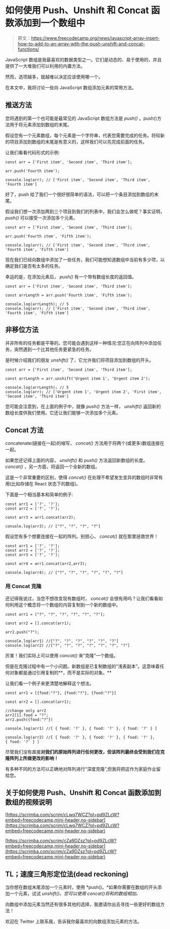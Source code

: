 # 如何使用 Push、Unshift 和 Concat 函数添加到一个数组中

> 原文：<https://www.freecodecamp.org/news/javascript-array-insert-how-to-add-to-an-array-with-the-push-unshift-and-concat-functions/>

JavaScript 数组是我最喜欢的数据类型之一。它们是动态的、易于使用的，并且提供了一大堆我们可以利用的内置方法。

然而，选项越多，就越难以决定应该使用哪一个。

在本文中，我将讨论一些向 JavaScript 数组添加元素的常用方法。

## 推送方法

您将遇到的第一个也可能是最常见的 JavaScript 数组方法是 *push()* 。push()方法用于将元素添加到数组的末尾。

假设您有一个元素数组，每个元素是一个字符串，代表您需要完成的任务。将较新的项目添加到数组的末尾是有意义的，这样我们可以先完成前面的任务。

让我们看看代码形式的示例:

```
const arr = ['First item', 'Second item', 'Third item'];

arr.push('Fourth item');

console.log(arr); // ['First item', 'Second item', 'Third item', 'Fourth item']
```

好了，push 给了我们一个很好很简单的语法，可以把一个条目添加到数组的末尾。

假设我们想一次添加两到三个项目到我们的列表中，我们会怎么做呢？事实证明， *push()* 可以接受一次添加多个元素。

```
const arr = ['First item', 'Second item', 'Third item'];

arr.push('Fourth item', 'Fifth item');

console.log(arr); // ['First item', 'Second item', 'Third item', 'Fourth item', 'Fifth item']
```

现在我们已经向数组中添加了一些任务，我们可能想知道数组中当前有多少项，以确定我们是否有太多的任务。

幸运的是，在添加元素后， *push()* 有一个带有数组长度的返回值。

```
const arr = ['First item', 'Second item', 'Third item'];

const arrLength = arr.push('Fourth item', 'Fifth item');

console.log(arrLength); // 5 
console.log(arr); // ['First item', 'Second item', 'Third item', 'Fourth item', 'Fifth item']
```

## 非移位方法

并非所有的任务都是平等的。您可能会遇到这样一种情况:您正在向阵列中添加任务，突然遇到一个比其他任务更紧急的任务。

是时候介绍我们的朋友 *unshift()* 了，它允许我们将项目添加到数组的开头。

```
const arr = ['First item', 'Second item', 'Third item'];

const arrLength = arr.unshift('Urgent item 1', 'Urgent item 2');

console.log(arrLength); // 5 
console.log(arr); // ['Urgent item 1', 'Urgent item 2', 'First item', 'Second item', 'Third item']
```

您可能会注意到，在上面的例子中，就像 *push()* 方法一样， *unshift()* 返回新的数组长度供我们使用。它还让我们能够一次添加多个元素。

## Concat 方法

concatenate(链接在一起)的缩写， *concat()* 方法用于将两个(或更多)数组连接在一起。

如果您还记得上面的内容， *unshift()* 和 *push()* 方法返回新数组的长度。 *concat()* ，另一方面，将返回一个全新的数组。

这是一个非常重要的区别，使得 *concat()* 在处理不希望发生变异的数组时非常有用(比如存储在 React 状态下的数组)。

下面是一个相当基本和简单的例子:

```
const arr1 = ['?', '?'];
const arr2 = ['?', '?'];

const arr3 = arr1.concat(arr2);

console.log(arr3); // ["?", "?", "?", "?"] 
```

假设您有多个想要连接在一起的阵列。别担心， *concat()* 就在那里拯救世界！

```
const arr1 = ['?', '?'];
const arr2 = ['?', '?'];
const arr3 = ['?', '?'];

const arr4 = arr1.concat(arr2,arr3);

console.log(arr4); // ["?", "?", "?", "?", "?", "?"] 
```

### 用 Concat 克隆

还记得我说过，当您不想改变现有数组时， *concat()* 会很有用吗？让我们看看如何利用这个概念将一个数组的内容复制到一个新的数组中。

```
const arr1 = ["?", "?", "?", "?", "?", "?"];

const arr2 = [].concat(arr1);

arr2.push("?");

console.log(arr1) //["?", "?", "?", "?", "?", "?"]
console.log(arr2) //["?", "?", "?", "?", "?", "?", "?"]
```

厉害！我们实际上可以使用 *concat()* 来“克隆”一个数组。

但是在克隆过程中有一个小问题。新数组是已复制数组的“浅表副本”。这意味着任何对象都是通过引用复制的**，而不是实际的对象。**

让我们看一个例子来更清楚地解释这个想法。

```
const arr1 = [{food:"?"}, {food:"?"}, {food:"?"}]

const arr2 = [].concat(arr1);

//change only arr2
arr2[1].food = "?";
arr2.push({food:"?"})

console.log(arr1) //[ { food: '?' }, { food: '?' }, { food: '?' } ]

console.log(arr2) //[ { food: '?' }, { food: '?' }, { food: '?' }, 
{ food: '?' } ]
```

尽管我们没有直接**对我们的原始阵列进行任何更改，但该阵列最终会受到我们在克隆阵列上所做更改的影响！**

有多种不同的方法可以正确地对阵列进行“深度克隆”,但我将把这作为家庭作业留给您。

## 关于如何使用 Push、Unshift 和 Concat 函数添加到数组的视频说明

[https://scrimba.com/scrim/cLwq7WCZ?pl=pd9ZLcW?embed=freecodecamp,mini-header,no-sidebar](https://scrimba.com/scrim/cLwq7WCZ?pl=pd9ZLcW?embed=freecodecamp,mini-header,no-sidebar)

[https://scrimba.com/scrim/cZa9DZsz?pl=pd9ZLcW?embed=freecodecamp,mini-header,no-sidebar](https://scrimba.com/scrim/cZa9DZsz?pl=pd9ZLcW?embed=freecodecamp,mini-header,no-sidebar)

## TL；速度三角形定位法(dead reckoning)

当你想在数组末尾添加一个元素时，使用 *push()。*如果你需要在数组的开头添加一个元素，试试 *unshift()。*您可以使用 *concat()将*和*的数组相加。*

向数组中添加元素当然还有很多其他的选择，我邀请你出去寻找一些更好的数组方法！

欢迎在 Twitter 上联系我，告诉我你最喜欢的向数组添加元素的方法。